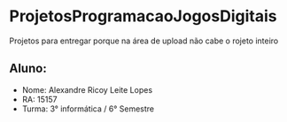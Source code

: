 # ProjetosProgramacaoJogosDigitais
Projetos para entregar porque na área de upload não cabe o rojeto inteiro

## Aluno:
- Nome: Alexandre Ricoy Leite Lopes
- RA:   15157
- Turma: 3° informática / 6° Semestre